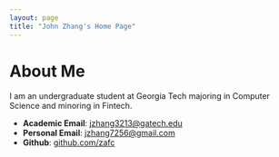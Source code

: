 ```yaml
---
layout: page
title: "John Zhang's Home Page"
---
```


# About Me
I am an undergraduate student at Georgia Tech majoring in Computer Science and minoring in Fintech.
* __Academic Email__: [jzhang3213@gatech.edu](jzhange3213@gatech.edu)
* __Personal Email__: [jzhang7256@gmail.com](jzhang7256@gmail.com)
* __Github__: [github.com/zafc](https://github.com/zafc)

